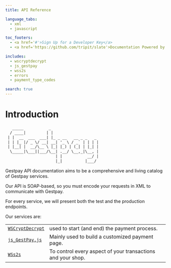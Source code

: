 ```yaml
---
title: API Reference

language_tabs:
  - xml
  - javascript

toc_footers:
  - <a href='#'>Sign Up for a Developer Key</a>
  - <a href='https://github.com/tripit/slate'>Documentation Powered by Slate</a>

includes:
  - wscryptdecrypt
  - js_gestpay
  - wss2s
  - errors
  - payment_type_codes

search: true
---
```


# Introduction


```xml
   _____           _                     
  / ____|         | |                    
 | |  __  ___  ___| |_ _ __   __ _ _   _ 
 | | |_ |/ _ \/ __| __| '_ \ / _` | | | |
 | |__| |  __/\__ \ |_| |_) | (_| | |_| |
  \_____|\___||___/\__| .__/ \__,_|\__, |
                      | |           __/ |
                      |_|          |___/ 
```

Gestpay API documentation aims to be a comprehensive and living catalog of Gestpay services.

Our API is SOAP-based, so you must encode your requests in XML to communicate with Gestpay.

For every service, we will present both the test and the production endpoints.   

Our services are: 

|     |     |   
| --- | --- | 
| [`WSCryptDecrypt`](/?xml#wscryptdecrypt) | used to start (and end) the payment process. | 
| [`js_GestPay.js`](/?xml#js_gestpay) | Mainly used to build a customized payment page. | 
| [`WSs2s`](/?xml#wss2s) | To control every aspect of your transactions and your shop. |    

